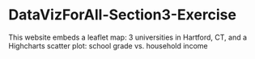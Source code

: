 # DataVizForAll-Section3-Exercise
This website embeds a leaflet map: 3 universities in Hartford, CT, and a Highcharts scatter plot: school grade vs. household income
